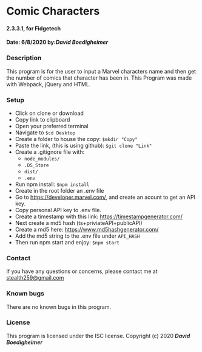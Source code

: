 # Comic Characters
#### 2.3.3.1, for Fidgetech
#### Date: 6/8/2020  by:_**David Boedigheimer**_
### Description
This program is for the user to input a Marvel characters name and then get the number of comics that character has been in. This Program was made with Webpack, jQuery and HTML.
### Setup
* Click on clone or download
* Copy link to clipboard
* Open your preferred terminal
* Navigate to `$cd Desktop`
* Create a folder to house the copy: `$mkdir "Copy"`
* Paste the link, (this is using github): `$git clone "Link"`
* Create a .gitignore file with:
    * `node_modules/`
    * `.DS_Store`
    * `dist/`
    * `.env`
* Run npm install: `$npm install`
* Create in the root folder an .env file
* Go to https://developer.marvel.com/, and create an acount to get an API key.
* Copy personal API key to .env file.
* Create a timestamp with this link: https://timestampgenerator.com/
* Next create a md5 hash (ts+priviateAPI+publicAPI)
* Create a md5 here: https://www.md5hashgenerator.com/
* Add the md5 string to the .env file under `API_HASH`
* Then run npm start and enjoy: `$npm start`
### Contact
If you have any questions or concerns, please contact me at stealth259@gmail.com
### Known bugs
There are no known bugs in this program.
### License
This program is licensed under the ISC license.
Copyright (c) 2020 _**David Boedigheimer**_
